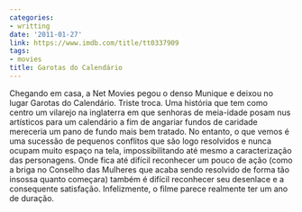 ```yaml
---
categories:
- writting
date: '2011-01-27'
link: https://www.imdb.com/title/tt0337909
tags:
- movies
title: Garotas do Calendário
---
```


Chegando em casa, a Net Movies pegou o denso Munique e deixou no lugar Garotas do Calendário. Triste troca. Uma história que tem como centro um vilarejo na inglaterra em que senhoras de meia-idade posam nus artísticos para um calendário a fim de angariar fundos de caridade mereceria um pano de fundo mais bem tratado. No entanto, o que vemos é uma sucessão de pequenos conflitos que são logo resolvidos e nunca ocupam muito espaço na tela, impossibilitando até mesmo a caracterização das personagens. Onde fica até difícil reconhecer um pouco de ação (como a briga no Conselho das Mulheres que acaba sendo resolvido de forma tão insossa quanto começara) também é difícil reconhecer seu desenlace e a consequente satisfação. Infelizmente, o filme parece realmente ter um ano de duração.

